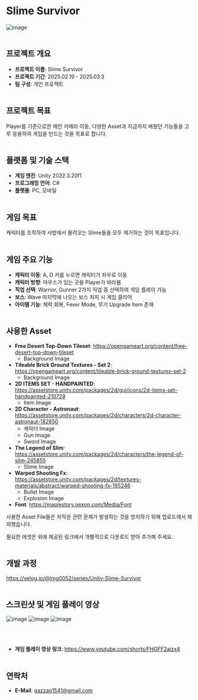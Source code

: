 # Slime Survivor
![image](https://github.com/user-attachments/assets/687fb8a2-9746-4df7-bf29-d85c017b4f3d)
<br><br/>

## 프로젝트 개요
- **프로젝트 이름**: Slime Survivor
- **프로젝트 기간**: 2025.02.19 - 2025.03.3
- **팀 구성**: 개인 프로젝트
<br><br/>

## 프로젝트 목표
Player를 기준으로한 메인 카메라 이동, 다양한 Asset과 지금까지 배웠던 기능들을 고루 응용하여 게임을 만드는 것을 목표로 합니다. 
<br><br/>

## 플랫폼 및 기술 스택
- **게임 엔진**: Unity 2022.3.20f1
- **프로그래밍 언어**: C#
- **플랫폼**: PC, 모바일
<br><br/>

## 게임 목표
캐릭터를 조작하여 사방에서 몰려오는 Slime들을 모두 제거하는 것이 목표입니다.
<br><br/>

## 게임 주요 기능
- **캐릭터 이동**: A, D 키를 누르면 캐릭터가 좌우로 이동
- **캐릭터 방향**: 마우스가 있는 곳을 Player가 바라봄
- **직업 선택**: Warrior, Gunner 2가지 직업 중 선택하여 게임 플레이 가능
- **보스**: Wave 마지막에 나오는 보스 처치 시 게임 클리어
- **아이템 기능**: 체력 회복, Fever Mode, 무기 Upgrade Item 존재
<br><br/>

## 사용한 Asset
- **Free Desert Top-Down Tileset**: https://opengameart.org/content/free-desert-top-down-tileset
  - Background Image
- **Tileable Brick Ground Textures - Set 2**: https://opengameart.org/content/tileable-brick-ground-textures-set-2
  - Background Image
- **2D ITEMS SET - HANDPAINTED**: https://assetstore.unity.com/packages/2d/gui/icons/2d-items-set-handpainted-210729
  - Item Image
- **2D Character - Astronaut**: https://assetstore.unity.com/packages/2d/characters/2d-character-astronaut-182650
  - 캐릭터 Image
  - Gun Image
  - Sword Image
- **The Legend of Slim**: https://assetstore.unity.com/packages/2d/characters/the-legend-of-slim-245855
  - Slime Image
- **Warped Shooting Fx**: https://assetstore.unity.com/packages/2d/textures-materials/abstract/warped-shooting-fx-195246
  - Bullet Image
  - Explosion Image
- **Font**: https://maplestory.nexon.com/Media/Font

사용한 Asset File들은 저작권 관련 문제가 발생하는 것을 방지하기 위해 업로드에서 제외했습니다.

필요한 에셋은 위에 제공된 링크에서 개별적으로 다운로드 받아 추가해 주세요.
<br><br/>

## 개발 과정
https://velog.io/@lmg0052/series/Unity-Slime-Survivor
<br><br/>

## 스크린샷 및 게임 플레이 영상
![image](https://github.com/user-attachments/assets/d71368a7-0a4e-4f30-87bc-7cd9276938a8)
![image](https://github.com/user-attachments/assets/9b4d554e-e339-4318-84ae-558970bbedcf)
![image](https://github.com/user-attachments/assets/6270c5fb-6e8c-4213-9e83-7b6adcb41e0c)

<br><br/>

- **게임 플레이 영상 링크**: https://www.youtube.com/shorts/FHGFF2aizx4
<br><br/>

## 연락처
- **E-Mail**: qazzaq1541@gmail.com
